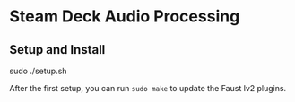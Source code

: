 # Steam Deck Audio Processing

## Setup and Install
sudo ./setup.sh

After the first setup, you can run `sudo make` to update the Faust lv2 plugins.

